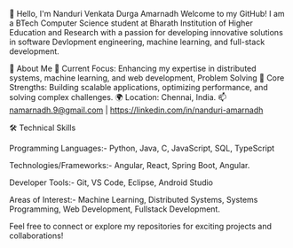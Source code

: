 👋 Hello, I'm Nanduri Venkata Durga Amarnadh
Welcome to my GitHub! I am a BTech Computer Science student at Bharath Institution of Higher Education and Research with a passion for developing innovative solutions in software Devlopment engineering, machine learning, and full-stack development.

🚀 About Me
🔭 Current Focus: Enhancing my expertise in distributed systems, machine learning, and web development, Problem Solving 
🌟 Core Strengths: Building scalable applications, optimizing performance, and solving complex challenges.
🌍 Location: Chennai, India.
📫 namarnadh.9@gmail.com | https://linkedin.com/in/nanduri-amarnadh

🛠️ Technical Skills

Programming Languages:- Python, Java, C, JavaScript, SQL, TypeScript

Technologies/Frameworks:- Angular, React, Spring Boot, Angular.

Developer Tools:- Git, VS Code, Eclipse, Android Studio

Areas of Interest:- Machine Learning, Distributed Systems, Systems Programming, Web Development, Fullstack Development.



Feel free to connect or explore my repositories for exciting projects and collaborations!
